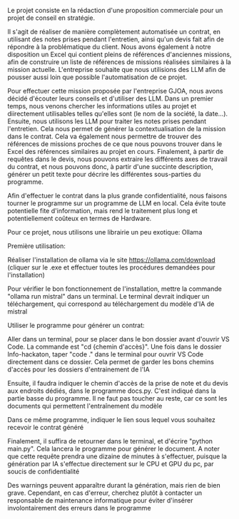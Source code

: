 Le projet consiste en la rédaction d'une proposition commerciale pour un projet de conseil en stratégie.

Il s'agit de réaliser de manière complètement automatisée un contrat, en utilisant des notes prises pendant l'entretien, ainsi qu'un devis fait afin de répondre à la problématique du client. Nous avons également à notre disposition un Excel qui contient pleins de références d'anciennes missions, afin de construire un liste de références de missions réalisées similaires à la mission actuelle.
L'entreprise souhaite que nous utilisions des LLM afin de pousser aussi loin que possible l'automatisation de ce projet.


Pour effectuer cette mission proposée par l'entreprise GJOA, nous avons décidé d'écouter leurs conseils et d'utiliser des LLM.
Dans un premier temps, nous venons chercher les informations utiles au projet et diirectement utilisables telles qu'elles sont (le nom de la société, la date...).
Ensuite, nous utilisons les LLM pour traiter les notes prises pendant l'entretien. Cela nous permet de générer la contextualisation de la mission dans le contrat. Cela va également nous permettre de trouver des références de missions proches de ce que nous pouvons trouver dans le Excel des références similaires au projet en cours. Finalement, à partir de requêtes dans le devis, nous pouvons extraire les différents axes de travail du contrat, et nous pouvons donc, à partir d'une succinte description, générer un petit texte pour décrire les différentes sous-parties du programme.

Afin d'effectuer le contrat dans la plus grande confidentialité, nous faisons tourner le programme sur un programme de LLM en local. Cela évite toute potentielle fite d'information, mais rend le traitement plus long et potentiellement coûteux en termes de Hardware.

Pour ce projet, nous utilisons une librairie un peu exotique: Ollama






Première utilisation:


Réaliser l'installation de ollama via le site https://ollama.com/download (cliquer sur le .exe et effectuer toutes les procédures demandées pour l'installation)

Pour vérifier le bon fonctionnement de l'installation, mettre la commande "ollama run mistral" dans un terminal. Le terminal devrait indiquer un téléchargement, qui correspond au téléchargement du modèle d'IA de mistral



Utiliser le programme pour générer un contrat:


Aller dans un terminal, pour se placer dans le bon dossier avant d'ouvrir VS Code. La commande est "cd {chemin d'accès}". Une fois dans le dossier Info-hackaton, taper "code ." dans le terminal pour ouvrir VS Code directement dans ce dossier. Cela permet de garder les bons chemins d'accès pour les dossiers d'entrainement de l'IA

Ensuite, il faudra indiquer le chemin d'accès de la prise de note et du devis aux endroits dédiés, dans le programme docs.py. C'est indiqué dans la partie basse du programme. Il ne faut pas toucher au reste, car ce sont les documents qui permettent l'entraînement du modèle

Dans ce même programme, indiquer le lien sous lequel vous souhaitez recevoir le contrat généré

Finalement, il suffira de retourner dans le terminal, et d'écrire "python main.py". Cela lancera le programme pour générer le document. A noter que cette requête prendra une dizaine de minutes à s'effectuer, puisque la génération par IA s'effectue directement sur le CPU et GPU du pc, par soucis de confidentialité

Des warnings peuvent apparaître durant la génération, mais rien de bien grave. Cependant, en cas d'erreur, cherchez plutôt à contacter un responsable de maintenance informatique pour éviter d'insérer involontairement des erreurs dans le programme